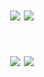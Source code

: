 
<h1 align="center">
 
  ![](https://img.shields.io/badge/Email-sultanovaselvi31@gmail.com-informational?style=for-the-badge&logoColor=red&color=yellow&logo=Gmail)
  ![](https://img.shields.io/badge/Twitter-@Selbinyyaz__S-informational?style=for-the-badge&logoColor=blue&color=blue&logo=Twitter)
</h1>


<h1 align="center">
  
  ![](https://img.shields.io/badge/Medium-@selbinyyaz-informational?style=for-the-badge&logoColor=black&color=black&logo=Medium)
  ![](https://img.shields.io/badge/-@selbinyyazsultanova-informational?style=for-the-badge&logoColor=blue&color=black&logo=Kaggle)
</h1>




